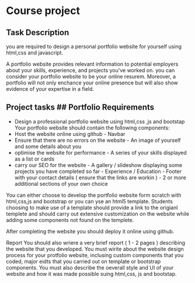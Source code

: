 # Course project

## Task Description
you are required to design a personal portfolio website for yourself using html,css and javascript.

A portfolio website provides relevant information to potential employers about your skills, experience, and projects you've worked on. you can consider your portfolio website to be your online resurem. Moreover, a portfolio will not only enchance your online presence but will also show evidence of your expertise in a field.

## Project tasks                                                                      ## Portfolio Requirements
- Design a professional portfolio website using html,css ,js and bootstap                Your portfolio website should contain the following components:
- Host the website online using github                                                 - Navbar
- Ensure that there are no errors on the website                                       - An image of yourself and some details about you 
- optimise the website for performance                                                 - A series of your skills displayed as a list or cards 
- carry our SEO for the website                                                        - A gallery / slideshow displaying some projects you have completed so far
                                                                                       - Experience  / Education
                                                                                       - Footer with your contact details ( ensure that the links are workin )
                                                                                       - 2 or more additional sections of your own choice
  

You can either choose to develop the portfolio website form scratch with html,css,js and bootstrap or you can yse an html5 template. Students choosing to make use of a template should provide a link to the origianl templete and should carry out extensive customization on the website while adding some components not found on the templete. 

After completing the website you should deploy it online using github.

Report 
You should also wriere a very brief report ( 1 - 2 pages ) describing the website that you developed. You must wirite about the website design process for your protfolio website, inclusing custom components that you coded, major eidts that you carried out on template or bootstrap components. You must also describe the oeverall style and UI of your website and how it was made possible suing html,css, js and bootstap.
